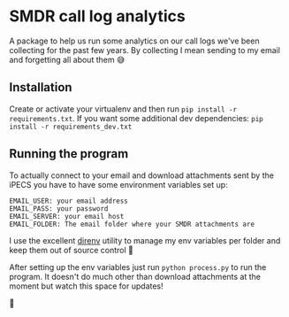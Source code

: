 # SMDR call log analytics

A package to help us run some analytics on our call logs we've been collecting for the past few years. By collecting I mean sending to my email and forgetting all about them :sweat_smile:

## Installation
Create or activate your virtualenv and then run `pip install -r requirements.txt`.
If you want some additional dev dependencies: `pip install -r requirements_dev.txt` 


## Running the program
To actually connect to your email and download attachments sent by the iPECS you have to have some environment variables set up:
```
EMAIL_USER: your email address
EMAIL_PASS: your password
EMAIL_SERVER: your email host
EMAIL_FOLDER: The email folder where your SMDR attachments are
```
I use the excellent [direnv](https://direnv.net/) utility to manage my env variables per folder and keep them out of source control :slightly_smiling_face:

After setting up the env variables just run `python process.py` to run the program. It doesn't do much other than download attachments at the moment but watch this space for updates!

:tada:
